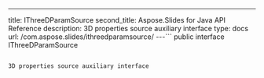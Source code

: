 ---
title: IThreeDParamSource
second_title: Aspose.Slides for Java API Reference
description: 3D properties source auxiliary interface
type: docs
url: /com.aspose.slides/ithreedparamsource/
---```
public interface IThreeDParamSource
```

3D properties source auxiliary interface

